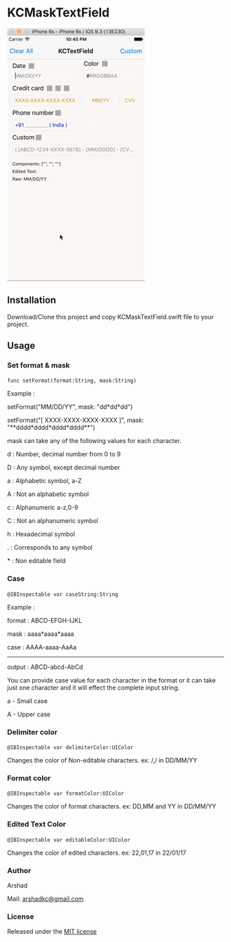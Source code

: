 # KCMaskTextField

![Screenshot](demo.gif)

## Installation

Download/Clone this project and copy KCMaskTextField.swift file to your project.

## Usage

### Set format & mask

`func setFormat(format:String, mask:String)`

Example :

setFormat("MM/DD/YY", mask: "dd\*dd\*dd")

setFormat("[ XXXX-XXXX-XXXX-XXXX ]", mask: "\*\*dddd\*dddd\*dddd\*dddd\*\*")

mask can take any of the following values for each character.

d	: Number, decimal number from 0 to 9

D	: Any symbol, except decimal number

a	: Alphabetic symbol, a-Z

A	: Not an alphabetic symbol

c   : Alphanumeric a-z,0-9

C   : Not an alphanumeric symbol

h	: Hexadecimal symbol

.	: Corresponds to any symbol

\*	: Non editable field

### Case 

`@IBInspectable var caseString:String`

Example :

format : ABCD-EFGH-IJKL

mask   : aaaa\*aaaa\*aaaa

case   : AAAA-aaaa-AaAa

----------------------------

output : ABCD-abcd-AbCd

You can provide case value for each character in the format or it can take just one character and it will effect the complete input string.

a - Small case

A - Upper case 

### Delimiter color

`@IBInspectable var delimiterColor:UIColor`

Changes the color of Non-editable characters. ex: /,/ in DD/MM/YY

### Format color

`@IBInspectable var formatColor:UIColor`

Changes the color of format characters. ex: DD,MM and YY in DD/MM/YY

### Edited Text Color

`@IBInspectable var editableColor:UIColor`

Changes the color of edited characters. ex: 22,01,17 in 22/01/17

### Author

Arshad

Mail: [arshadkc@gmail.com](mailto:arshadkc@gmail.com)

### License

Released under the [MIT license](http://www.opensource.org/licenses/MIT)


